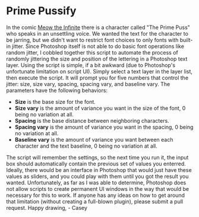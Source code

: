 # Prime Pussify
In the comic [Meow the Infinite](https://meowtheinfinite.com) there is a character called "The Prime Puss" who speaks in an unsettling voice. We wanted the text for the character to be jarring, but we didn't want to restrict font choices to only fonts with built-in jitter. Since Photoshop itself is not able to do basic font operations like random jitter, I cobbled together this script to automate the process of randomly jittering the size and position of the lettering in a Photoshop text layer.
Using the script is simple, if a bit awkward (due to Photoshop's unfortunate limitation on script UI). Simply select a text layer in the layer list, then execute the script. It will prompt you for five numbers that control the jitter: size, size vary, spacing, spacing vary, and baseline vary. The parameters have the following behaviors:
* **Size** is the base size for the font.
* **Size vary** is the amount of variance you want in the size of the font, 0 being no variation at all.
* **Spacing** is the base distance between neighboring characters.
* **Spacing vary** is the amount of variance you want in the spacing, 0 being no variation at all.
* **Baseline vary** is the amount of variance you want between each character and the text baseline, 0 being no variation at all.

The script will remember the settings, so the next time you run it, the input box should automatically contain the previous set of values you enterred.
Ideally, there would be an interface in Photoshop that would just have these values as sliders, and you could play with them until you got the result you wanted. Unfortunately, as far as I was able to determine, Photoshop does not allow scripts to create permanent UI windows in the way that would be necessary for this to work. If anyone has any ideas on how to get around that limitation (without creating a full-blown plugin), please submit a pull request.
Happy drawing,
\- Casey
